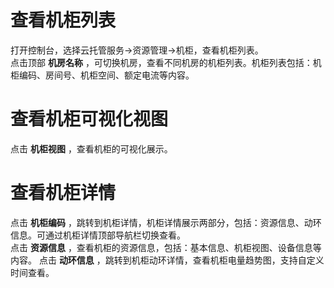 # 查看机柜列表

打开控制台，选择云托管服务->资源管理->机柜，查看机柜列表。</br>
点击顶部 **机房名称** ，可切换机房，查看不同机房的机柜列表。机柜列表包括：机柜编码、房间号、机柜空间、额定电流等内容。


# 查看机柜可视化视图
点击 **机柜视图** ，查看机柜的可视化展示。

# 查看机柜详情
点击 **机柜编码** ，跳转到机柜详情，机柜详情展示两部分，包括：资源信息、动环信息。可通过机柜详情顶部导航栏切换查看。</br>
点击 **资源信息** ，查看机柜的资源信息，包括：基本信息、机柜视图、设备信息等内容。
点击 **动环信息** ，跳转到机柜动环详情，查看机柜电量趋势图，支持自定义时间查看。
